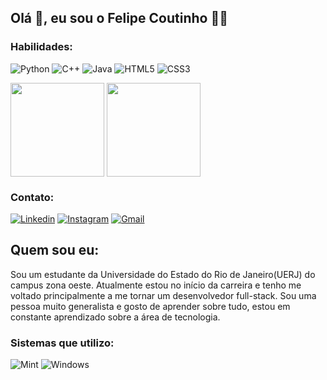 ## Olá 👋, eu sou o Felipe Coutinho 🧑‍💻 

### Habilidades:
![Python](https://img.shields.io/badge/Python-3776AB?style=for-the-badge&logo=python&logoColor=white) 
![C++](https://img.shields.io/badge/C%2B%2B-00599C?style=for-the-badge&logo=c%2B%2B&logoColor=white)
![Java](https://img.shields.io/badge/Java-ED8B00?style=for-the-badge&logo=openjdk&logoColor=white)
![HTML5](https://img.shields.io/badge/HTML5-E34F26?style=for-the-badge&logo=html5&logoColor=white)
![CSS3](https://img.shields.io/badge/CSS3-1572B6?style=for-the-badge&logo=css3&logoColor=white)


<img height=150 align="center" src="https://github-readme-stats.vercel.app/api?username=f3pe&show_icons=true&theme=github_dark_dimmed" /> <img height=150 align="center" src="https://github-readme-stats.vercel.app/api/top-langs/?username=f3pe&layout=compact" />

### Contato:
[![Linkedin](https://img.shields.io/badge/LinkedIn-0077B5?style=for-the-badge&logo=linkedin&logoColor=white)](https://www.linkedin.com/in/felipe-coutinho-silva/)
[![Instagram](https://img.shields.io/badge/Instagram-E4405F?style=for-the-badge&logo=instagram&logoColor=white)](https://www.instagram.com/feli_cout/)
[![Gmail](https://img.shields.io/badge/Gmail-D14836?style=for-the-badge&logo=gmail&logoColor=white)](mailto:fel234bf4@gmail.com)

## Quem sou eu:
Sou um estudante da Universidade do Estado do Rio de Janeiro(UERJ) do campus zona oeste. Atualmente estou no início da carreira e tenho me voltado principalmente a me tornar um desenvolvedor full-stack. Sou uma pessoa muito generalista e gosto de aprender sobre tudo, estou em constante aprendizado sobre a área de tecnologia.

### Sistemas que utilizo: 
![Mint](https://img.shields.io/badge/Linux_Mint-87CF3E?style=for-the-badge&logo=linux-mint&logoColor=white)
![Windows](https://img.shields.io/badge/Windows-0078D6?style=for-the-badge&logo=windows&logoColor=white)
